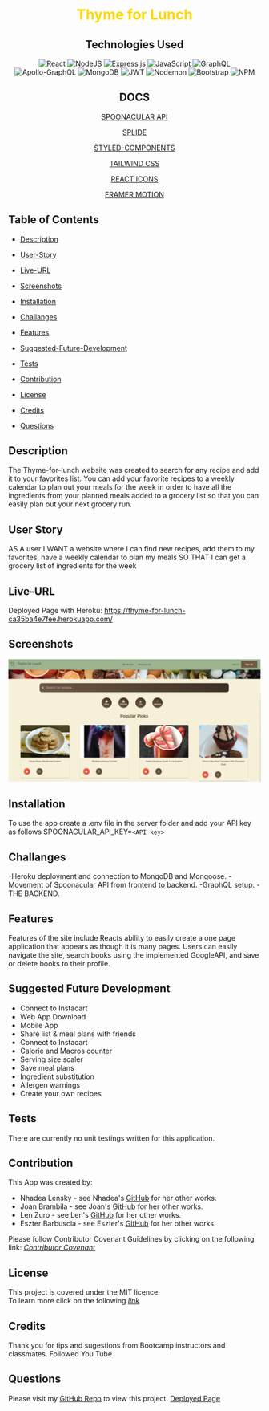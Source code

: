 <div align="center">
<h1>
<span style="color:gold">Thyme for Lunch</span> 
</h1>
<h2>Technologies Used</h2>

![React](https://img.shields.io/badge/react-%2320232a.svg?style=for-the-badge&logo=react&logoColor=%2361DAFB)
![NodeJS](https://img.shields.io/badge/node.js-6DA55F?style=for-the-badge&logo=node.js&logoColor=white)
![Express.js](https://img.shields.io/badge/express.js-%23404d59.svg?style=for-the-badge&logo=express&logoColor=%2361DAFB)
![JavaScript](https://img.shields.io/badge/javascript-%23323330.svg?style=for-the-badge&logo=javascript&logoColor=%23F7DF1E)
![GraphQL](https://img.shields.io/badge/GraphQL-E10098.svg?style=for-the-badge&logo=GraphQL&logoColor=white)
![Apollo-GraphQL](https://img.shields.io/badge/-ApolloGraphQL-311C87?style=for-the-badge&logo=apollo-graphql)
![MongoDB](https://img.shields.io/badge/MongoDB-%234ea94b.svg?style=for-the-badge&logo=mongodb&logoColor=white)
![JWT](https://img.shields.io/badge/JWT-black?style=for-the-badge&logo=JSON%20web%20tokens)
![Nodemon](https://img.shields.io/badge/Nodemon-76D04B.svg?style=for-the-badge&logo=Nodemon&logoColor=white)
![Bootstrap](https://img.shields.io/badge/Bootstrap-7952B3.svg?style=for-the-badge&logo=Bootstrap&logoColor=white)
![NPM](https://img.shields.io/badge/NPM-%23CB3837.svg?style=for-the-badge&logo=npm&logoColor=white)

<h2>DOCS</h2>

[SPOONACULAR API](https://spoonacular.com/food-api/docs)

[SPLIDE](https://splidejs.com/guides/options/) 

[STYLED-COMPONENTS](https://styled-components.com/docs) 

[TAILWIND CSS](https://tailwindcss.com/docs/installation) 

[REACT ICONS](https://react-icons.github.io/react-icons) 

[FRAMER MOTION](https://www.framer.com/motion/)
  
</div>

## Table of Contents

- [Description](#description)

- [User-Story](#user-story)

- [Live-URL](#live-url)

- [Screenshots](#screenshots)

- [Installation](#installation)

- [Challanges](#challanges)

- [Features](#features)

<!-- - [Usage-Information](#usage-information) -->

- [Suggested-Future-Development](#suggested-future-development)

- [Tests](#tests)

- [Contribution](#contribution)

- [License](#license)

- [Credits](#credits)

- [Questions](#questions)

## Description 
The Thyme-for-lunch website was created to search for any recipe and add it to your favorites list. You can add your favorite recipes to a weekly calendar to plan out your meals for the week in order to have all the ingredients from your planned meals added to a grocery list so that you can easily plan out your next grocery run.



## User Story

AS A user
I WANT a website where I can find new recipes, add them to my favorites, have a weekly calendar to plan my meals
SO THAT I can get a grocery list of ingredients for the week 


## Live-URL


Deployed Page with Heroku: https://thyme-for-lunch-ca35ba4e7fee.herokuapp.com/


## Screenshots

<div align="center">

![Example screenshot](./client/public/screenshot-home.png)

</div>
  
## Installation 

To use the app create a .env file in the server folder and add your API key as follows SPOONACULAR_API_KEY=`<API key>`

## Challanges

-Heroku deployment and connection to MongoDB and Mongoose.
-Movement of Spoonacular API from frontend to backend.
-GraphQL setup.
-THE BACKEND.


## Features

Features of the site include Reacts ability to easily create a one page application that appears as though it is many pages. Users can easily navigate the site, search books using the implemented GoogleAPI, and save or delete books to their profile.

## Suggested Future Development

- Connect to Instacart
- Web App Download
- Mobile App
- Share list & meal plans with friends
- Connect to Instacart
- Calorie and Macros counter
- Serving size scaler
- Save meal plans
- Ingredient substitution
- Allergen warnings
- Create your own recipes

## Tests
There are currently no unit testings written for this application.

## Contribution
This App was created by:

- Nhadea Lensky - see Nhadea's [GitHub](https://github.com/itsa-me-dea) for her other works.
- Joan Brambila - see Joan's [GitHub](https://github.com/JoanBrambila) for her other works.
- Len Zuro - see Len's [GitHub](https://github.com/LenZuro) for her other works.
- Eszter Barbuscia - see Eszter's [GitHub](https://github.com/Esztergb) for her other works.

Please follow Contributor Covenant Guidelines by clicking on the following link: 
*[Contributor Covenant](https://www.contributor-covenant.org/)*

## License
This project is covered under the MIT licence.  
To learn more click on the following *[link](https://opensource.org/licenses/MIT)*

##  Credits
Thank you for tips and sugestions from Bootcamp instructors and classmates. 
Followed You Tube 


## Questions
Please visit my [GitHub Repo](https://github.com/Esztergb/Thyme-for-Lunch) to view this project.
[Deployed Page](https://thyme-for-lunch-ca35ba4e7fee.herokuapp.com/)
